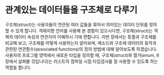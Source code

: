 # 관계있는 데이터들을 구조체로 다루기

구조체(*struct*)는 사용자들이 연관된 여러 값들을 묶어서 의미있는 데이터 단위를 정의할 수 있게 합니다.
객체지향 언어를 사용해 본 경험이 있으시다면, 구조체(*struct*)는 객체의 데이터 속성과 연관지어 이해하시
기에 편합니다. 이번 장에서는 튜플과 구조체를 비교해 보고, 구조체를 어떻게 사용하는지 알아보며, 메소드와
구조체 데이터의 동작과 관련된 연관함수(associated functions)의 정의 방법에 대해 알아보도록
하겠습니다. 사용자의 프로그램 영역에서 새로운 타입을 정의할 때, 구조체(*struct*)와
열거(*enum*, 6장에서 살펴볼 것입니다)는 러스트의 컴파일 시점 타입검사를 잘 사용할 수 있도록 하는
역할을 합니다.
